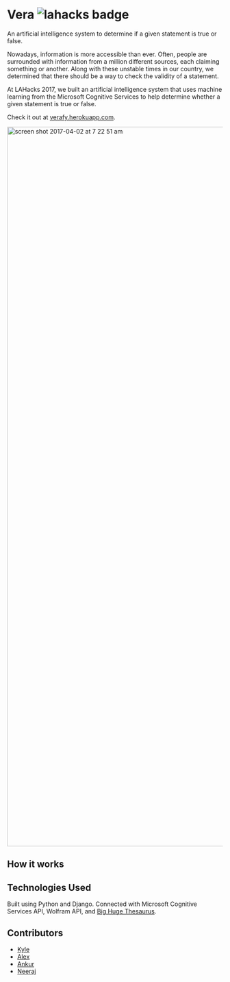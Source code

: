 # Vera ![lahacks badge](https://img.shields.io/badge/lahacks-rocks-ff69b4.svg)

An artificial intelligence system to determine if a given statement is true or false.

Nowadays, information is more accessible than ever. Often, people are surrounded with information from a million different sources, each claiming something or another. Along with these unstable times in our country, we determined that there should be a way to check the validity of a statement.

At LAHacks 2017, we built an artificial intelligence system that uses machine learning from the Microsoft Cognitive Services to help determine whether a given statement is true or false.

Check it out at [verafy.herokuapp.com](verafy.herokuapp.com).

<img width="1680" alt="screen shot 2017-04-02 at 7 22 51 am" src="https://cloud.githubusercontent.com/assets/7104017/24588013/47be8d7e-1775-11e7-995a-03c936cc7bc1.png">

## How it works

## Technologies Used

Built using Python and Django. Connected with Microsoft Cognitive Services API, Wolfram API, and [Big Huge Thesaurus](https://words.bighugelabs.com/api.php).

## Contributors

- [Kyle](https://github.com/kdpatters)
- [Alex](https://github.com/alexcdot)
- [Ankur](https://github.com/ankurpapneja)
- [Neeraj](https://github.com/n3a9)
